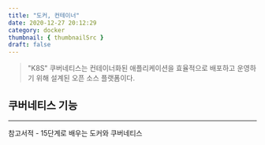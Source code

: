 ```yaml
---
title: "도커, 컨테이너"
date: 2020-12-27 20:12:29
category: docker
thumbnail: { thumbnailSrc }
draft: false
---
```


> "K8S" 쿠버네티스는 컨테이너화된 애플리케이션을 효율적으로 배포하고 운영하기 위해 설계된 오픈 소스 플랫폼이다.

## 쿠버네티스 기능



-----

참고서적 - 15단계로 배우는 도커와 쿠버네티스<br/>